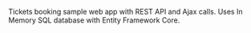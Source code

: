 Tickets booking sample web app with REST API and Ajax calls. 
Uses In Memory SQL database with Entity Framework Core.
